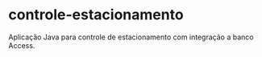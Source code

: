 # controle-estacionamento
Aplicação Java para controle de estacionamento com integração a banco Access.
